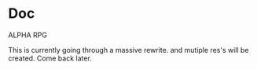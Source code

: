 # Doc
ALPHA RPG

This is currently going through a massive rewrite. and mutiple res's will be created.
Come back later.
